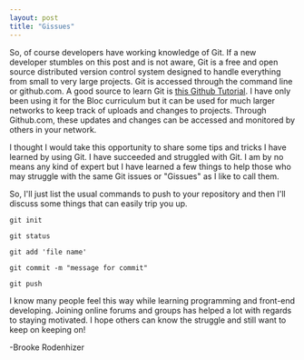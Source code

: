 ```yaml
---
layout: post
title: "Gissues"
---
```


<p>So, of course developers have working knowledge of Git.  If a new developer stumbles on this post and is not aware, Git is a free and open source distributed version control system designed to handle everything from small to very large projects.  Git is accessed through the command line or github.com.  A good source to learn Git is <a href='https://try.github.io/levels/1/challenges/1'>this Github Tutorial</a>.  I have only been using it for the Bloc curriculum but it can be used for much larger networks to keep track of uploads and changes to projects.  Through Github.com, these updates and changes can be accessed and monitored by others in your network.</p>
<p>I thought I would take this opportunity to share some tips and tricks I have learned by using Git.  I have succeeded and struggled with Git.  I am by no means any kind of expert but I have learned a few things to help those who may struggle with the same Git issues or "Gissues" as I like to call them.</p>
<p>So, I'll just list the usual commands to push to your repository and then I'll discuss some things that can easily trip you up.</p>
<p><code>git init</code></p>
<p><code>git status</code></p>
<p><code>git add 'file name'</code></p>
<p><code>git commit -m "message for commit"</code></p>
<p><code>git push</code></p>


<p>I know many people feel this way while learning programming and front-end developing.  Joining online forums and groups has helped a lot with regards to staying motivated.  I hope others can know the struggle and still want to keep on keeping on!</p>
<p>-Brooke Rodenhizer</p>
